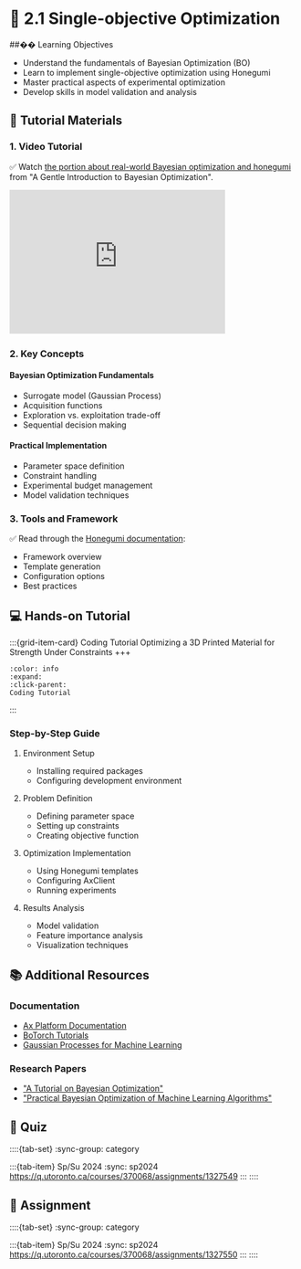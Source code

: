 # 🧩 2.1 Single-objective Optimization

##�� Learning Objectives
- Understand the fundamentals of Bayesian Optimization (BO)
- Learn to implement single-objective optimization using Honegumi
- Master practical aspects of experimental optimization
- Develop skills in model validation and analysis

## 🔰 Tutorial Materials

### 1. Video Tutorial
✅ Watch [the portion about real-world Bayesian optimization and honegumi](https://youtu.be/IVaWl2tL06c?si=KQYNfAVw9f0AK-Ip&t=1874) from "A Gentle Introduction to Bayesian Optimization".

<div style="position: relative; overflow: hidden; padding-top: 50%; margin-bottom: 25px; width: 75%;">
    <iframe src="https://www.youtube.com/embed/IVaWl2tL06c?si=t2BTVJrREts6JPkd&amp;start=1837" title="YouTube video player" style="position: absolute; top: 0; left: 0; width: 100%; height: 100%; border: 0;" allow="accelerometer; autoplay; clipboard-write; encrypted-media; gyroscope; picture-in-picture; web-share; fullscreen"></iframe>
</div>

### 2. Key Concepts

#### Bayesian Optimization Fundamentals
- Surrogate model (Gaussian Process)
- Acquisition functions
- Exploration vs. exploitation trade-off
- Sequential decision making

#### Practical Implementation
- Parameter space definition
- Constraint handling
- Experimental budget management
- Model validation techniques

### 3. Tools and Framework
✅ Read through the [Honegumi documentation](https://honegumi.readthedocs.io/en/latest/):
- Framework overview
- Template generation
- Configuration options
- Best practices

## 💻 Hands-on Tutorial

:::{grid-item-card} Coding Tutorial
Optimizing a 3D Printed Material for Strength Under Constraints
+++
```{button-link} https://honegumi.readthedocs.io/en/latest/curriculum/tutorials/sobo/sobo.html
:color: info
:expand:
:click-parent:
Coding Tutorial
```
:::

### Step-by-Step Guide
1. Environment Setup
   - Installing required packages
   - Configuring development environment

2. Problem Definition
   - Defining parameter space
   - Setting up constraints
   - Creating objective function

3. Optimization Implementation
   - Using Honegumi templates
   - Configuring AxClient
   - Running experiments

4. Results Analysis
   - Model validation
   - Feature importance analysis
   - Visualization techniques

## 📚 Additional Resources

### Documentation
- [Ax Platform Documentation](https://ax.dev/)
- [BoTorch Tutorials](https://botorch.org/tutorials/)
- [Gaussian Processes for Machine Learning](http://gaussianprocess.org/gpml/)

### Research Papers
- ["A Tutorial on Bayesian Optimization"](https://arxiv.org/abs/1807.02811)
- ["Practical Bayesian Optimization of Machine Learning Algorithms"](https://papers.nips.cc/paper/2012/hash/05311655a15b75fab86956663e1819cd-Abstract.html)

## 🚀 Quiz
::::{tab-set}
:sync-group: category

:::{tab-item} Sp/Su 2024
:sync: sp2024
https://q.utoronto.ca/courses/370068/assignments/1327549
:::
::::

## 📄 Assignment
::::{tab-set}
:sync-group: category

:::{tab-item} Sp/Su 2024
:sync: sp2024
https://q.utoronto.ca/courses/370068/assignments/1327550
:::
::::
